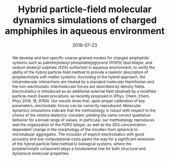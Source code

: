---
title: "Hybrid particle-field molecular dynamics simulations of charged amphiphiles in aqueous environment"
authors:
- Hima Bindu Kolli
- Antonio de Nicola
- Sigbjørn Løland Bore
- Ken Schäfer
- Gregor Diezemann
- Jürgen Gauss
- Toshihiro Kawakatsu
- Zhong-Yuan Lu
- You-Liang Zhu
- Giuseppe Milano
- Michele Cascella
date: "2018-07-23"
doi: "10.1021/acs.jctc.8b00466"
publication_types: ["期刊文章"]
publication: "Journal of Chemical Theory and Computation"
publication_short: "Journal of Chemical Theory and Computation"
abstract: "
<!--more-->
We develop and test specific coarse-grained models for charged  amphiphilic systems such as  palmitoyloleoyl phosphatidylglycerol  (POPG) lipid bilayer, and sodium dodecyl sulphate (SDS)  surfactant in  aqueous environment, to verify the ability of the hybrid particle-field  method to provide a  realistic description of polyelectrolyte  soft-matter systems. According to the hybrid approach, the   intramolecular interactions are treated by a standard molecular  Hamiltonian and the non-electrostatic  intermolecular forces are  described by density fields. Electrostatics is introduced as an  additional  external field obtained by a modified particle-mesh Ewald  procedure, as recently proposed in [Phys.  Chem. Chem. Phys 2016, 18,  9799]. Our results show that, upon proper calibration of key parameters,   electrostatic forces can be correctly reproduced. Molecular dynamics  simulations indicate that the  methodology is robust with respect to the  choice of the relative dielectric constant, yielding the same  correct  qualitative behavior for a broad range of values. In particular, our  methodology reproduces well  the organization of the POPG bilayer, as  well as the SDS concentration-dependent change in the  morphology of the  micelles from spherical to microtubular aggregates. The inclusion of  explicit  electrostatics with good accuracy and low computational costs  paves the way for a significant extension  of the hybrid particle field  method to biological systems, where the polyelectrolyte component plays a   fundamental role for both structural and dynamical molecular  properties."
url_pdf: "https://pubs.acs.org/doi/10.1021/acs.jctc.8b00466"
---